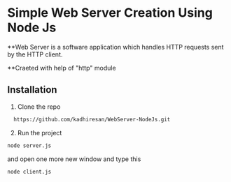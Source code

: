 # Simple Web Server Creation Using Node Js

**Web Server is a software application which handles HTTP requests sent by the HTTP client.

**Craeted with help of "http" module

## Installation

1. Clone the repo

  ```bash
    https://github.com/kadhiresan/WebServer-NodeJs.git
  ```

2.  Run the project
  ```bash
  node server.js
  ```
  and open one more new window and type this
  ```bash
  node client.js
  ```

